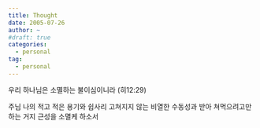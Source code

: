```yaml
---
title: Thought
date: 2005-07-26
author: ~
#draft: true
categories:
  - personal
tag:
  - personal
---
```




우리 하나님은 소멸하는 불이심이니라  (히12:29)

주님
나의 적고 적은 용기와
쉽사리 고쳐지지 않는 비열한 수동성과
받아 쳐먹으려고만 하는 거지 근성을 소멸케 하소서


 






